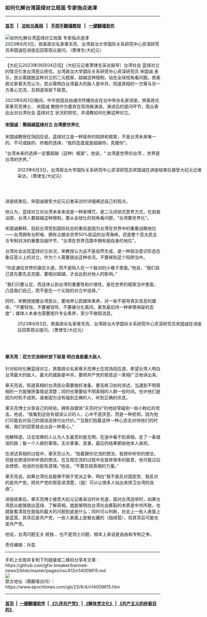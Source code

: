 ### 如何化解台湾蓝绿对立局面 专家指点迷津
------------------------

#### [首页](https://github.com/gfw-breaker/banned-news3/blob/master/README.md) &nbsp;&nbsp;|&nbsp;&nbsp; [法轮功真相](https://github.com/begood0513/basic/blob/master/README.md)  &nbsp;&nbsp;|&nbsp;&nbsp; [手把手翻墙教程](https://github.com/gfw-breaker/guides/wiki)  &nbsp;&nbsp;|&nbsp;&nbsp; [一键翻墙软件](https://github.com/gfw-breaker/nogfw/blob/master/README.md)  



<div><img alt="如何化解台湾蓝绿对立局面 专家指点迷津" class="attachment-djy_600_400 size-djy_600_400 wp-post-image" src="https://i.epochtimes.com/assets/uploads/2023/06/id14009673-zhangtl-600x400.jpg"/>
<div class="caption">
 2023年6月3日，旅美政论名家章天亮、台湾政治大学国际关系研究中心资深研究员宋国诚在讲座后回答观众提问。（萧律生/大纪元）
</div></div><hr/>


<div><p>
 【大纪元2023年06月04日讯】（大纪元记者萧律生采访报导）台湾社会
 <ok href="https://www.epochtimes.com/gb/tag/%E8%93%9D%E7%BB%BF%E5%AF%B9%E7%AB%8B.html">
  蓝绿对立
 </ok>
 的情况引发台湾民众担忧。台湾政治大学国际关系研究中心资深研究员
 <ok href="https://www.epochtimes.com/gb/tag/%E5%AE%8B%E5%9B%BD%E8%AF%9A.html">
  宋国诚
 </ok>
 表示，民众需跳脱这种对立的二元框架，超越这种限制，站在全球视角看问题。旅美政论家章天亮认为，民众需明白台湾最大的敌人是中共，知道真相的一方需与另一方善心交流，互相逐渐放下敌意。
</p>
<p>
 2023年6月3日晚间，中华民国自由通讯传播协会在台中举办名家讲座，旅美政论家章天亮博士、
 <ok href="https://www.epochtimes.com/gb/tag/%E5%AE%8B%E5%9B%BD%E8%AF%9A.html">
  宋国诚
 </ok>
 教授作为嘉宾在现场做演讲。演讲后的提问环节，观众表达出对台湾社会
 <ok href="https://www.epochtimes.com/gb/tag/%E8%93%9D%E7%BB%BF%E5%AF%B9%E7%AB%8B.html">
  蓝绿对立
 </ok>
 状况的担忧，并请教如何化解这种对立。
</p>
<h4>
 宋国诚：需超越蓝绿对立 台湾要世界化
</h4>
<p>
 宋国诚教授在场回应说，蓝绿对立是一种宿命的陷阱和框架，不是台湾未来唯一的、不可或缺的、终极的选择，“我的态度就是超越你，克服你”。
</p>
<p>
 “台湾未来的选择一定要超越（这种）框架”，他说，“
 <ok href="https://www.epochtimes.com/gb/tag/%E5%8F%B0%E6%B9%BE%E6%98%AF%E4%B8%96%E7%95%8C%E7%9A%84%E5%8F%B0%E6%B9%BE.html">
  台湾是世界的台湾
 </ok>
 ，世界是台湾的世界。”
</p>
<figure aria-describedby="caption-attachment-14009617" class="wp-caption aligncenter" id="attachment_14009617" style="width: 600px">
 <ok href="https://i.epochtimes.com/assets/uploads/2023/06/id14009617-6b8e5536200de97539c0a95d45934e5a.jpg" target="_blank">
  <img alt="" class="size-large wp-image-14009617" src="https://i.epochtimes.com/assets/uploads/2023/06/id14009617-6b8e5536200de97539c0a95d45934e5a-600x418.jpg"/>
 </ok>
 <br/><figcaption class="wp-caption-text" id="caption-attachment-14009617">
  2023年6月3日，台湾政治大学国际关系研究中心资深研究员宋国诚在讲座结束后接受大纪元记者采访。（萧律生/大纪元）
 </figcaption><br/>
</figure><br/>
<p>
 讲座结束后，宋国诚接受大纪元记者采访时详细阐述自己的观点。
</p>
<p>
 他认为，蓝绿对立对台湾未来来说是一种紧缚咒，是二元闭锁式思考方式，在自我设限，台湾人要超越这种限制，要从全球化的视角看问题，“台湾要世界化”。
</p>
<p>
 宋国诚解释，目前台湾受到国际社会的重视是因为台湾在世界中的重要战略地位——台湾拥有台积电、拥有占据全世界50%航运的台湾海峡，还是整个亚太民主与专制对决的重要岛链环节，“台湾在世界范围中拥有她自身的地位”。
</p>
<p>
 台湾社会出现蓝绿对立状况，宋教授认为这不是自然生成，是一种政治意识形态在象征意义上的对立，作为个人需要跳出这种状况，不要掉到这个陷阱当中。
</p>
<p>
 “你走通往世界的康庄大道，而不是陷入在一个敌对的小巷子里面。”他说，“我们自己首先要先去克服、要相对超越，才会达到对他人的影响。”
</p>
<p>
 “我们只要认定、而且体认到台湾的重要性和价值性，是在世界的框架当中里面，凸显我们自己，而不是在一个尖锐的对立中选择。”
</p>
<p>
 同时，宋教授提醒台湾民众，要培养公民媒体素养，对一些不报导真实信息的媒体，“不要轻信，不要被误导，不要被分化离间，甚至最后持一种审慎保留的态度”；媒体人本身也需要提升专业素养，至少不做假消息。
</p>
<figure aria-describedby="caption-attachment-14009673" class="wp-caption aligncenter" id="attachment_14009673" style="width: 600px">
 <ok href="https://i.epochtimes.com/assets/uploads/2023/06/id14009673-zhangtl.jpg" target="_blank">
  <img alt="" class="size-large wp-image-14009673" src="https://i.epochtimes.com/assets/uploads/2023/06/id14009673-zhangtl-600x413.jpg"/>
 </ok>
 <br/><figcaption class="wp-caption-text" id="caption-attachment-14009673">
  2023年6月3日，旅美政论名家章天亮、台湾政治大学国际关系研究中心资深研究员宋国诚在讲座后回答观众提问。（萧律生/大纪元）
 </figcaption><br/>
</figure><br/>
<h4>
 章天亮：双方交流倾听放下敌意 明白谁是最大敌人
</h4>
<p>
 针对如何化解蓝绿对立，旅美政论名家章天亮博士在现场回应道，希望台湾人明白台湾最大的敌人、最大的威胁是中共，要把共产党的邪恶这一真相广泛地讲出来。
</p>
<p>
 章天亮说，知道真相的台湾民众需要做好准备，要去练习如何讲述，当遇到不明真相的一方能够把事情说清楚；同时也需要给不明真相的人群一些时间，也许他们是因为时机不成熟，或者因为没有碰到正确的人、听到正确的讯息。
</p>
<p>
 章天亮博士分享自己的经验。拥有自媒体“天亮时分”的他经常碰到一些小粉红的攻击。他说，“我看到这些有错误认识的人，心中不是厌恶，而是一种悲悯，因为他们可能会对自己的错误选择付出代价。”“当我们抱着这样一种心态去对待他们的时候，我们的回答就会出自一种善心。”
</p>
<p>
 他解释道，过去信佛的人认为人生最苦的是无明，在迷中看不到真相，走了一条错误的路；每一个人做的事情，无论善事、恶事，最后的结果都由他本人承担。
</p>
<p>
 在讲述真相的过程中，章天亮认为，“抱着跟你交流的想法，我想听听你的想法，但是也想请你听听我的想法，在互相交流的过程中会放弃很多的敌意，他可能过后会想想，他说的也挺有道理。”他说，“不要忽视真相的力量。”
</p>
<p>
 章天亮说，如果台湾社会能够不限于党派之争，明白“我不是反对国民党，我反对的是共产党，把共产党的邪恶讲清楚，（就）可以让很多人站出来捍卫台湾的自由”。
</p>
<p>
 讲座结束后，章天亮博士接受大纪元记者采访时补充道，面对台湾选举时，如果台湾民众能够跳出蓝绿、了解真相，就能够明白台湾社会撕裂的本质是中共所致，也就能看清现在面临的最大的问题到底是什么；同时可以判断，社会上一些人表面上是蓝营，其背后是共产党，一些人表面上是极右翼的（指绿营），但其背后可能也是共产党。
</p>
<p>
 他说，台湾问题无关
 <ok href="https://www.epochtimes.com/gb/tag/%E7%BB%9F%E7%8B%AC.html">
  统独
 </ok>
 、也不是领土问题，根本上来说是自由和专制之争。
</p>
<p>
 责任编辑：孙芸
</p>
</div>
<hr/>
手机上长按并复制下列链接或二维码分享本文章：<br/>
https://github.com/gfw-breaker/banned-news3/blob/master/pages/nsc413/n14009615.md <br/>
<a href='https://github.com/gfw-breaker/banned-news3/blob/master/pages/nsc413/n14009615.md'><img src='https://github.com/gfw-breaker/banned-news3/blob/master/pages/nsc413/n14009615.md.png'/></a> <br/>
原文地址（需翻墙访问）：https://www.epochtimes.com/gb/23/6/4/n14009615.htm


------------------------
#### [首页](https://github.com/gfw-breaker/banned-news3/blob/master/README.md) &nbsp;|&nbsp; [一键翻墙软件](https://github.com/gfw-breaker/nogfw/blob/master/README.md) &nbsp;| [《九评共产党》](https://github.com/gfw-breaker/9ping.md/blob/master/README.md#九评之一评共产党是什么) | [《解体党文化》](https://github.com/gfw-breaker/jtdwh.md/blob/master/README.md) | [《共产主义的终极目的》](https://github.com/gfw-breaker/gczydzjmd.md/blob/master/README.md)


<img src='http://gfw-breaker.win/banned-news3/pages/nsc413/n14009615.md' width='0px' height='0px'/>